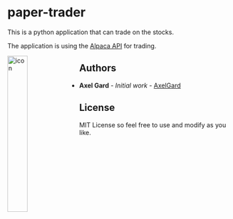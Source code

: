 # paper-trader

This is a python application that can trade on the stocks.

The application is using the [Alpaca API](https://alpaca.markets/) for trading.

<img src="https://cdn.dribbble.com/users/1186632/screenshots/4153391/camel.jpg"
     alt="icon"
     style="float: left; margin-right: 10px; width:30%;" />

## Authors

* **Axel Gard** - *Initial work* - [AxelGard](https://github.com/AxelGard)

## License

MIT License so feel free to use and modify as you like.
